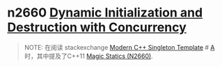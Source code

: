 # n2660 [Dynamic Initialization and Destruction with Concurrency](http://www.open-std.org/jtc1/sc22/wg21/docs/papers/2008/n2660.htm)

> NOTE: 在阅读 stackexchange [Modern C++ Singleton Template](https://codereview.stackexchange.com/questions/173929/modern-c-singleton-template) # [A](https://codereview.stackexchange.com/a/173935) 时，其中提及了C++11 [Magic Statics (N2660)](http://www.open-std.org/jtc1/sc22/wg21/docs/papers/2008/n2660.htm). 